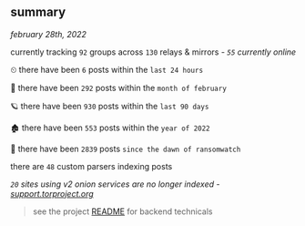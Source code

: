 
## summary
_february 28th, 2022_

currently tracking `92` groups across `130` relays & mirrors - _`55` currently online_

⏲ there have been `6` posts within the `last 24 hours`

🦈 there have been `292` posts within the `month of february`

🪐 there have been `930` posts within the `last 90 days`

🏚 there have been `553` posts within the `year of 2022`

🦕 there have been `2839` posts `since the dawn of ransomwatch`

there are `48` custom parsers indexing posts

_`20` sites using v2 onion services are no longer indexed - [support.torproject.org](https://support.torproject.org/onionservices/v2-deprecation/)_

> see the project [README](https://github.com/thetanz/ransomwatch#ransomwatch--) for backend technicals
